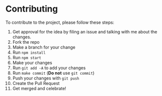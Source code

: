 # Contributing

To contribute to the project, please follow these steps:

1. Get approval for the idea by filing an issue and talking with me about the changes.
2. Fork the repo
3. Make a branch for your change
4. Run `npm install`
5. Run `npm start`
6. Make your changes
7. Run `git add -A` to add your changes
8. Run `make commit` (**Do not** use `git commit`)
9. Push your changes with `git push`
10. Create the Pull Request
11. Get merged and celebrate!
